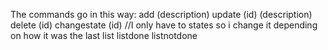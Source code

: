 The commands go in this way:
add (description)
update (id) (description)
delete (id)
changestate (id) //I only have to states so i change it depending on how it was the last
list
listdone
listnotdone
